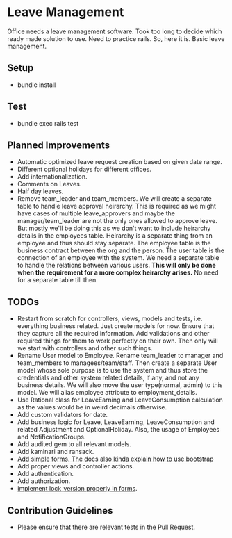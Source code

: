 # Leave Management

Office needs a leave management software. Took too long to decide which ready made solution to use. Need to practice rails. So, here it is. Basic leave management.

## Setup
* bundle install

## Test
* bundle exec rails test

## Planned Improvements
* Automatic optimized leave request creation based on given date range.
* Different optional holidays for different offices.
* Add internationalization.
* Comments on Leaves.
* Half day leaves.
* Remove team_leader and team_members. We will create a separate table to handle leave approval heirarchy. This is required as we might have cases of multiple leave_approvers and maybe the manager/team_leader are not the only ones allowed to approve leave. But mostly we'll be doing this as we don't want to include heirarchy details in the employees table. Heirarchy is a separate thing from an employee and thus should stay separate. The employee table is the business contract between the org and the person. The user table is the connection of an employee with the system. We need a separate table to handle the relations between various users. **This will only be done when the requirement for a more complex heirarchy arises.** No need for a separate table till then.

## TODOs
* Restart from scratch for controllers, views, models and tests, i.e. everything business related. Just create models for now. Ensure that they capture all the required information. Add validations and other required things for them to work perfectly on their own. Then only will we start with controllers and other such things.
* Rename User model to Employee. Rename team_leader to manager and team_members to managees/team/staff. Then create a separate User model whose sole purpose is to use the system and thus store the credentials and other system related details, if any, and not any business details. We will also move the user type(normal, admin) to this model. We will alias employee attribute to employment_details.
* Use Rational class for LeaveEarning and LeaveConsumption calculation as the values would be in weird decimals otherwise.
* Add custom validators for date.
* Add business logic for Leave, LeaveEarning, LeaveConsumption and related Adjustment and OptionalHoliday. Also, the usage of Employees and NotificationGroups.
* Add audited gem to all relevant models.
* Add kaminari and ransack.
* [Add simple forms. The docs also kinda explain how to use bootstrap](https://github.com/plataformatec/simple_form)
* Add proper views and controller actions.
* Add authentication.
* Add authorization.
* [implement lock_version properly in forms](https://www.engineyard.com/blog/a-guide-to-optimistic-locking).

## Contribution Guidelines
* Please ensure that there are relevant tests in the Pull Request.
